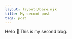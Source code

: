 ```yaml
---
layout: layouts/base.njk
title: My second post
tags: post
---
```


Hello 👋 This is my second blog. 

<!-- <mark>Test</mark> -->